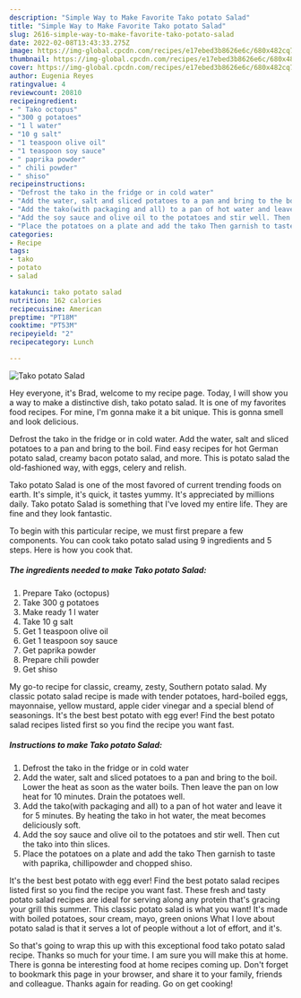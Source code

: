 ```yaml
---
description: "Simple Way to Make Favorite Tako potato Salad"
title: "Simple Way to Make Favorite Tako potato Salad"
slug: 2616-simple-way-to-make-favorite-tako-potato-salad
date: 2022-02-08T13:43:33.275Z
image: https://img-global.cpcdn.com/recipes/e17ebed3b8626e6c/680x482cq70/tako-potato-salad-recipe-main-photo.jpg
thumbnail: https://img-global.cpcdn.com/recipes/e17ebed3b8626e6c/680x482cq70/tako-potato-salad-recipe-main-photo.jpg
cover: https://img-global.cpcdn.com/recipes/e17ebed3b8626e6c/680x482cq70/tako-potato-salad-recipe-main-photo.jpg
author: Eugenia Reyes
ratingvalue: 4
reviewcount: 20810
recipeingredient:
- " Tako octopus"
- "300 g potatoes"
- "1 l water"
- "10 g salt"
- "1 teaspoon olive oil"
- "1 teaspoon soy sauce"
- " paprika powder"
- " chili powder"
- " shiso"
recipeinstructions:
- "Defrost the tako in the fridge or in cold water"
- "Add the water, salt and sliced potatoes to a pan and bring to the boil. Lower the heat as soon as the water boils. Then leave the pan on low heat for 10 minutes. Drain the potatoes well."
- "Add the tako(with packaging and all) to a pan of hot water and leave it for 5 minutes. By heating the tako in hot water, the meat becomes deliciously soft."
- "Add the soy sauce and olive oil to the potatoes and stir well. Then cut the tako into thin slices."
- "Place the potatoes on a plate and add the tako Then garnish to taste with paprika, chillipowder and chopped shiso."
categories:
- Recipe
tags:
- tako
- potato
- salad

katakunci: tako potato salad 
nutrition: 162 calories
recipecuisine: American
preptime: "PT18M"
cooktime: "PT53M"
recipeyield: "2"
recipecategory: Lunch

---
```



![Tako potato Salad](https://img-global.cpcdn.com/recipes/e17ebed3b8626e6c/680x482cq70/tako-potato-salad-recipe-main-photo.jpg)

Hey everyone, it's Brad, welcome to my recipe page. Today, I will show you a way to make a distinctive dish, tako potato salad. It is one of my favorites food recipes. For mine, I'm gonna make it a bit unique. This is gonna smell and look delicious.

Defrost the tako in the fridge or in cold water. Add the water, salt and sliced potatoes to a pan and bring to the boil. Find easy recipes for hot German potato salad, creamy bacon potato salad, and more. This is potato salad the old-fashioned way, with eggs, celery and relish.

Tako potato Salad is one of the most favored of current trending foods on earth. It's simple, it's quick, it tastes yummy. It's appreciated by millions daily. Tako potato Salad is something that I've loved my entire life. They are fine and they look fantastic.


To begin with this particular recipe, we must first prepare a few components. You can cook tako potato salad using 9 ingredients and 5 steps. Here is how you cook that.

<!--inarticleads1-->

##### The ingredients needed to make Tako potato Salad:

1. Prepare  Tako (octopus)
1. Take 300 g potatoes
1. Make ready 1 l water
1. Take 10 g salt
1. Get 1 teaspoon olive oil
1. Get 1 teaspoon soy sauce
1. Get  paprika powder
1. Prepare  chili powder
1. Get  shiso


My go-to recipe for classic, creamy, zesty, Southern potato salad. My classic potato salad recipe is made with tender potatoes, hard-boiled eggs, mayonnaise, yellow mustard, apple cider vinegar and a special blend of seasonings. It&#39;s the best best potato with egg ever! Find the best potato salad recipes listed first so you find the recipe you want fast. 

<!--inarticleads2-->

##### Instructions to make Tako potato Salad:

1. Defrost the tako in the fridge or in cold water
1. Add the water, salt and sliced potatoes to a pan and bring to the boil. Lower the heat as soon as the water boils. Then leave the pan on low heat for 10 minutes. Drain the potatoes well.
1. Add the tako(with packaging and all) to a pan of hot water and leave it for 5 minutes. By heating the tako in hot water, the meat becomes deliciously soft.
1. Add the soy sauce and olive oil to the potatoes and stir well. Then cut the tako into thin slices.
1. Place the potatoes on a plate and add the tako Then garnish to taste with paprika, chillipowder and chopped shiso.


It&#39;s the best best potato with egg ever! Find the best potato salad recipes listed first so you find the recipe you want fast. These fresh and tasty potato salad recipes are ideal for serving along any protein that&#39;s gracing your grill this summer. This classic potato salad is what you want! It&#39;s made with boiled potatoes, sour cream, mayo, green onions What I love about potato salad is that it serves a lot of people without a lot of effort, and it&#39;s. 

So that's going to wrap this up with this exceptional food tako potato salad recipe. Thanks so much for your time. I am sure you will make this at home. There is gonna be interesting food at home recipes coming up. Don't forget to bookmark this page in your browser, and share it to your family, friends and colleague. Thanks again for reading. Go on get cooking!
